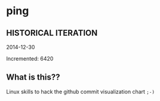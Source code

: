 # ping

## HISTORICAL ITERATION
2014-12-30

Incremented: 6420

## What is this?? 
Linux skills to hack the github commit visualization chart `;-)`
